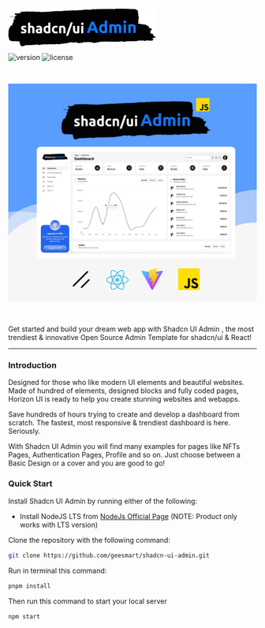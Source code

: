 
[<img align="center" alt="shadcn ui admin logo" width="300" src="https://github.com/geesmart/shadcn-ui-admin/blob/main/public/imgs/logo.png?raw=true" /> ](https://github.com/geesmart/shadcn-ui-admin)

![version](https://img.shields.io/badge/version-2.0.0-brightgreen.svg)
![license](https://img.shields.io/badge/license-MIT-blue.svg)

<p>&nbsp;</p>

[<img alt="shadcn ui admin" src="https://github.com/geesmart/shadcn-ui-admin/blob/main/public/imgs/design/home_b1.png?raw=true" /> ](https://github.com/geesmart/shadcn-ui-admin)

<p>&nbsp;</p>


Get started and build your dream web app with Shadcn UI Admin , the most trendiest &
innovative Open Source Admin Template for shadcn/ui & React!

---

### Introduction

Designed for those who like modern UI elements and beautiful websites. Made of
hundred of elements, designed blocks and fully coded pages, Horizon UI is ready
to help you create stunning websites and webapps.

Save hundreds of hours trying to create and develop a dashboard from scratch.
The fastest, most responsive & trendiest dashboard is here. Seriously.

With Shadcn UI Admin you will find many examples for pages like NFTs Pages,
Authentication Pages, Profile and so on. Just choose between a Basic Design or a
cover and you are good to go!

### Quick Start

Install Shadcn UI Admin by running either of the following:

- Install NodeJS LTS from
  [NodeJs Official Page](https://nodejs.org/en/)
  (NOTE: Product only works with LTS version)

Clone the repository with the following command:

```bash
git clone https://github.com/geesmart/shadcn-ui-admin.git
```

Run in terminal this command:

```bash
pnpm install
```

Then run this command to start your local server

```bash
npm start
```
